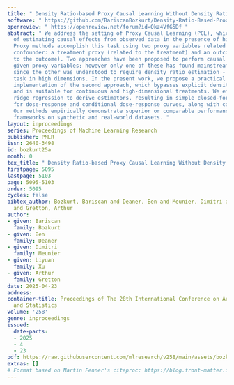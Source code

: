 ```yaml
---
title: " Density Ratio-based Proxy Causal Learning Without Density Ratios "
software: " https://github.com/BariscanBozkurt/Density-Ratio-Based-Proxy-Causal-Learning-without-Density-Ratios "
openreview: " https://openreview.net/forum?id=Qkz4VfG5Df "
abstract: " We address the setting of Proxy Causal Learning (PCL), which has the goal
  of estimating causal effects from observed data in the presence of hidden confounding.
  Proxy methods accomplish this task using two proxy variables related to the latent
  confounder: a treatment proxy (related to the treatment) and an outcome proxy (related
  to the outcome). Two approaches have been proposed to perform causal effect estimation
  given proxy variables; however only one of these has found mainstream acceptance,
  since the other was understood to require density ratio estimation - a challenging
  task in high dimensions. In the present work, we propose a practical and effective
  implementation of the second approach, which bypasses explicit density ratio estimation
  and is suitable for continuous and high-dimensional treatments. We employ kernel
  ridge regression to derive estimators, resulting in simple closed-form solutions
  for dose-response and conditional dose-response curves, along with consistency guarantees.
  Our methods empirically demonstrate superior or comparable performance to existing
  frameworks on synthetic and real-world datasets. "
layout: inproceedings
series: Proceedings of Machine Learning Research
publisher: PMLR
issn: 2640-3498
id: bozkurt25a
month: 0
tex_title: " Density Ratio-based Proxy Causal Learning Without Density Ratios "
firstpage: 5095
lastpage: 5103
page: 5095-5103
order: 5095
cycles: false
bibtex_author: Bozkurt, Bariscan and Deaner, Ben and Meunier, Dimitri and Xu, Liyuan
  and Gretton, Arthur
author:
- given: Bariscan
  family: Bozkurt
- given: Ben
  family: Deaner
- given: Dimitri
  family: Meunier
- given: Liyuan
  family: Xu
- given: Arthur
  family: Gretton
date: 2025-04-23
address:
container-title: Proceedings of The 28th International Conference on Artificial Intelligence
  and Statistics
volume: '258'
genre: inproceedings
issued:
  date-parts:
  - 2025
  - 4
  - 23
pdf: https://raw.githubusercontent.com/mlresearch/v258/main/assets/bozkurt25a/bozkurt25a.pdf
extras: []
# Format based on Martin Fenner's citeproc: https://blog.front-matter.io/posts/citeproc-yaml-for-bibliographies/
---
```


